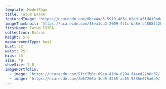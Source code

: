 ```yaml
---
template: ModelPage
title: Tatum EXTRA
featuredImage: 'https://ucarecdn.com/8bc44ac6-5910-403e-b2dd-a5fd419bdaac/'
imageThumbnail: 'https://ucarecdn.com/48ea1cb2-2009-4f1c-ba8e-a4808342060c/'
firstName: Tatum EXTRA
collection: Extras
height: 5'8
measurementType: bust
bust: 33'
waist: 25'
hips: 35'
size: '8'
shoeSize: 7-8
imagePortfolio:
  - image: 'https://ucarecdn.com/5fcc7b0c-69ea-41da-8204-f44ed22b6c37/'
  - image: 'https://ucarecdn.com/2b67206b-3dd5-4465-ac05-9286e075a6a9/'
---
```


